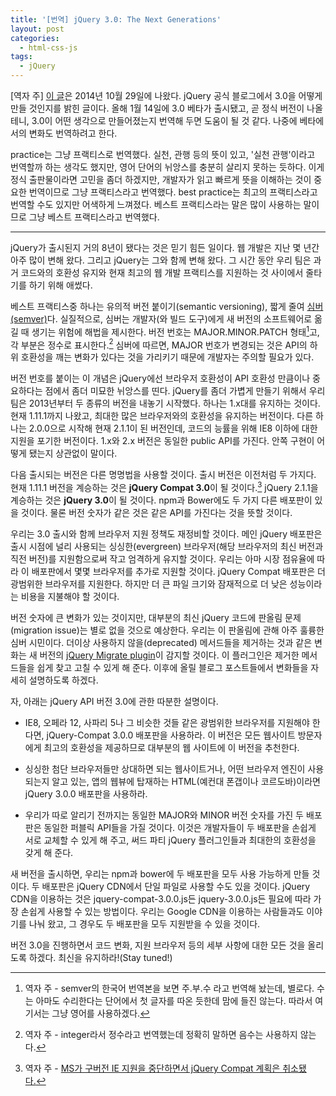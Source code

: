 ```yaml
---
title: '[번역] jQuery 3.0: The Next Generations'
layout: post
categories:
  - html-css-js
tags:
  - jQuery
---
```


[역자 주] [이 글](https://blog.jquery.com/2014/10/29/jquery-3-0-the-next-generations/)은 2014년 10월 29일에 나왔다. jQuery 공식 블로그에서 3.0을 어떻게 만들 것인지를 밝힌 글이다. 올해 1월 14일에 3.0 베타가 출시됐고, 곧 정식 버전이 나올 테니, 3.0이 어떤 생각으로 만들어졌는지 번역해 두면 도움이 될 것 같다. 나중에 베타에서의 변화도 번역하려고 한다.

practice는 그냥 프랙티스로 번역했다. 실천, 관행 등의 뜻이 있고, '실천 관행'이라고 번역할까 하는 생각도 했지만, 영어 단어의 뉘앙스를 충분히 살리지 못하는 듯하다. 이게 정식 출판물이라면 고민을 좀더 하겠지만, 개발자가 읽고 빠르게 뜻을 이해하는 것이 중요한 번역이므로 그냥 프랙티스라고 번역했다. best practice는 최고의 프랙티스라고 번역할 수도 있지만 어색하게 느껴졌다. 베스트 프랙티스라는 말은 많이 사용하는 말이므로 그냥 베스트 프랙티스라고 번역했다.

------

jQuery가 출시된지 거의 8년이 됐다는 것은 믿기 힘든 일이다. 웹 개발은 지난 몇 년간 아주 많이 변해 왔다. 그리고 jQuery는 그와 함께 변해 왔다. 그 시간 동안 우리 팀은 과거 코드와의 호환성 유지와 현재 최고의 웹 개발 프랙티스를 지원하는 것 사이에서 줄타기를 하기 위해 애썼다.

베스트 프랙티스중 하나는 유의적 버전 붙이기(semantic versioning), 짧게 줄여 [심버(semver)](http://semver.org/lang/ko/)다. 실질적으로, 심버는 개발자(와 빌드 도구)에게 새 버전의 소프트웨어로 옮길 때 생기는 위험에 해법을 제시한다. 버전 번호는 MAJOR.MINOR.PATCH 형태[^fn1]고, 각 부분은 정수로 표시한다.[^fn2] 심버에 따르면, MAJOR 번호가 변경되는 것은 API의 하위 호환성을 깨는 변화가 있다는 것을 가리키기 때문에 개발자는 주의할 필요가 있다.

버전 번호를 붙이는 이 개념은 jQuery에선 브라우저 호환성이 API 호환성 만큼이나 중요하다는 점에서 좀더 미묘한 뉘앙스를 띤다. jQuery를 좀더 가볍게 만들기 위해서 우리 팀은 2013년부터 두 종류의 버전을 내놓기 시작했다. 하나는 1.x대를 유지하는 것이다. 현재 1.11.1까지 나왔고, 최대한 많은 브라우저와의 호환성을 유지하는 버전이다. 다른 하나는 2.0.0으로 시작해 현재 2.1.1이 된 버전인데, 코드의 능률을 위해 IE8 이하에 대한 지원을 포기한 버전이다. 1.x와 2.x 버전은 동일한 public API를 가진다. 안쪽 구현이 어떻게 됐는지 상관없이 말이다.

다음 출시되는 버전은 다른 명명법을 사용할 것이다. 출시 버전은 이전처럼 두 가지다. 현재 1.11.1 버전을 계승하는 것은 **jQuery Compat 3.0**이 될 것이다.[^fn3] jQuery 2.1.1을 계승하는 것은 **jQuery 3.0**이 될 것이다. npm과 Bower에도 두 가지 다른 배포판이 있을 것이다. 물론 버전 숫자가 같은 것은 같은 API를 가진다는 것을 뜻할 것이다.

우리는 3.0 출시와 함께 브라우저 지원 정책도 재정비할 것이다. 메인 jQuery 배포판은 출시 시점에 널리 사용되는 싱싱한(evergreen) 브라우저(해당 브라우저의 최신 버전과 직전 버전)를 지원함으로써 작고 엄격하게 유지할 것이다. 우리는 아마 시장 점유율에 따라 이 배포판에서 몇몇 브라우저를 추가로 지원할 것이다. jQuery Compat 배포판은 더 광범위한 브라우저를 지원한다. 하지만 더 큰 파일 크기와 잠재적으로 더 낮은 성능이라는 비용을 지불해야 할 것이다.

버전 숫자에 큰 변화가 있는 것이지만, 대부분의 최신 jQuery 코드에 판올림 문제(migration issue)는 별로 없을 것으로 예상한다. 우리는 이 판올림에 관해 아주 훌륭한 심버 시민이다. 더이상 사용하지 않을(deprecated) 메서드들을 제거하는 것과 같은 변화는 새 버전의 [jQuery Migrate plugin](https://github.com/jquery/jquery-migrate/)이 감지할 것이다. 이 플러그인은 제거한 메서드들을 쉽게 찾고 고칠 수 있게 해 준다. 이후에 올릴 블로그 포스트들에서 변화들을 자세히 설명하도록 하겠다.

자, 아래는 jQuery API 버전 3.0에 관한 따분한 설명이다.

- IE8, 오페라 12, 사파리 5나 그 비슷한 것들 같은 광범위한 브라우저를 지원해야 한다면, jQuery-Compat 3.0.0 배포판을 사용하라. 이 버전은 모든 웹사이트 방문자에게 최고의 호환성을 제공하므로 대부분의 웹 사이트에 이 버전을 추천한다.

- 싱싱한 첨단 브라우저들만 상대하면 되는 웹사이트거나, 어떤 브라우저 엔진이 사용되는지 알고 있는, 앱의 웹뷰에 탑재하는 HTML(예컨대 폰갭이나 코르도바)이라면 jQuery 3.0.0 배포판을 사용하라.

- 우리가 따로 알리기 전까지는 동일한 MAJOR와 MINOR 버전 숫자를 가진 두 배포판은 동일한 퍼블릭 API들을 가질 것이다. 이것은 개발자들이 두 배포판을 손쉽게 서로 교체할 수 있게 해 주고, 써드 파티 jQuery 플러그인들과 최대한의 호환성을 갖게 해 준다.

새 버전을 출시하면, 우리는 npm과 bower에 두 배포판을 모두 사용 가능하게 만들 것이다. 두 배포판은 jQuery CDN에서 단일 파일로 사용할 수도 있을 것이다. jQuery CDN을 이용하는 것은 jquery-compat-3.0.0.js든 jquery-3.0.0.js든 필요에 따라 가장 손쉽게 사용할 수 있는 방법이다. 우리는 Google CDN을 이용하는 사람들과도 이야기를 나눠 왔고, 그 경우도 두 배포판을 모두 지원받을 수 있을 것이다.

버전 3.0을 진행하면서 코드 변화, 지원 브라우저 등의 세부 사항에 대한 모든 것을 올리도록 하겠다. 최신을 유지하라!(Stay tuned!)


[^fn1]: 역자 주 - semver의 한국어 번역본을 보면 주.부.수 라고 번역해 놨는데, 별로다. 수는 아마도 수리한다는 단어에서 첫 글자를 따온 듯한데 맘에 들진 않는다. 따라서 여기서는 그냥 영어를 사용하겠다.
[^fn2]: 역자 주 - integer라서 정수라고 번역했는데 정확히 말하면 음수는 사용하지 않는다.
[^fn3]: 역자 주 - [MS가 구버전 IE 지원을 중단하면서 jQuery Compat 계획은 취소됐다.](https://twitter.com/soomtong/status/698804454850560000)